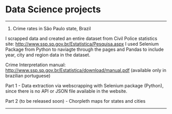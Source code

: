 # Data Science projects

------------------------------------------------------------------------------
01. Crime rates in São Paulo state, Brazil

I scrapped data and created an entire dataset  from Civil Police statistics site:  http://www.ssp.sp.gov.br/Estatistica/Pesquisa.aspx
I used Selenium Package from Python to naviagte through the pages and Pandas to include year, city and region data in the dataset.

Crime Interpretation manual:  http://www.ssp.sp.gov.br/Estatistica/download/manual.pdf
(available only in brazilian  portuguese)


Part 1 - Data extraction via webscrapping with Selenium package (Python), since there is no API or JSON file available in the website.

Part 2 (to be released soon) - Chorpleth maps for states and cities


     
-----------------------------------------------------------------------------

